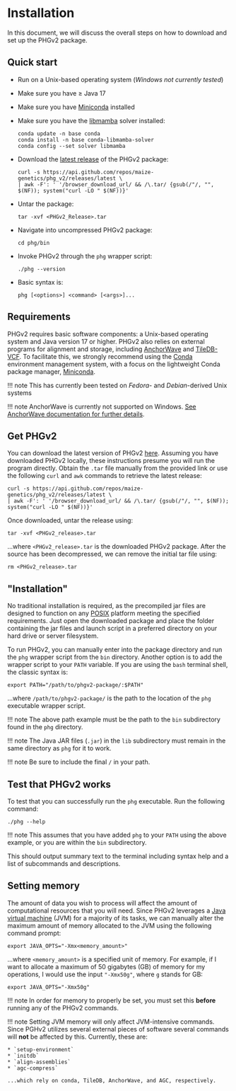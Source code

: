 # Installation

In this document, we will discuss the overall steps on how
to download and set up the PHGv2 package.

## Quick start
* Run on a Unix-based operating system (_Windows not currently tested_)
* Make sure you have $\geq$ Java 17
* Make sure you have [Miniconda](https://docs.conda.io/projects/miniconda/en/latest/index.html#quick-command-line-install) installed
* Make sure you have the [libmamba]() solver installed:
  ```shell
  conda update -n base conda
  conda install -n base conda-libmamba-solver
  conda config --set solver libmamba
  ```
* Download the [latest release](https://github.com/maize-genetics/phg_v2/releases/latest) of the PHGv2 package:
  ```shell
  curl -s https://api.github.com/repos/maize-genetics/phg_v2/releases/latest \
  | awk -F': ' '/browser_download_url/ && /\.tar/ {gsub(/"/, "", $(NF)); system("curl -LO " $(NF))}'
  ```
* Untar the package:
  ```shell
  tar -xvf <PHGv2_Release>.tar
  ```
  
* Navigate into uncompressed PHGv2 package:
  ```shell
  cd phg/bin
  ```
* Invoke PHGv2 through the `phg` wrapper script:
  ```shell
  ./phg --version
  ```
* Basic syntax is:
  ```shell
  phg [<options>] <command> [<args>]...
  ```

## Requirements
PHGv2 requires basic software components: a Unix-based operating 
system and Java version 17 or higher. PHGv2 
also relies on external programs for alignment and storage, including 
[AnchorWave](https://github.com/baoxingsong/AnchorWave) and 
[TileDB-VCF](https://docs.tiledb.com/main/integrations-and-extensions/genomics/population-genomics). 
To facilitate this, we strongly recommend using the 
[Conda](https://en.wikipedia.org/wiki/Conda_(package_manager)) 
environment management system, with a focus on the lightweight Conda 
package manager, [Miniconda](https://conda.io/miniconda.html).

!!! note
    This has currently been tested on _Fedora_- and 
    _Debian_-derived Unix systems

!!! note
    AnchorWave is currently not supported on Windows. 
    [See AnchorWave documentation for further details](https://github.com/baoxingsong/AnchorWave#installation).


## Get PHGv2
You can download the latest version of PHGv2 
[here](https://github.com/maize-genetics/phg_v2/releases/latest). 
Assuming you have downloaded PHGv2 locally, these instructions 
presume you will run the program directly. Obtain the `.tar` file 
manually from the provided link or use the following `curl` and `awk` 
commands to retrieve the latest release:

```shell
curl -s https://api.github.com/repos/maize-genetics/phg_v2/releases/latest \
| awk -F': ' '/browser_download_url/ && /\.tar/ {gsub(/"/, "", $(NF)); system("curl -LO " $(NF))}'
```

Once downloaded, untar the release using:
```
tar -xvf <PHGv2_release>.tar
```
...where `<PHGv2_release>.tar` is the
downloaded PHGv2 package. After the source has been decompressed,
we can remove the initial tar file using: 
```
rm <PHGv2_release>.tar
```


## "Installation"
No traditional installation is required, as the precompiled jar 
files are designed to function on any 
[POSIX](https://en.wikipedia.org/wiki/POSIX) platform meeting the 
specified requirements. Just open the downloaded package and place 
the folder containing the jar files and launch script in a preferred 
directory on your hard drive or server filesystem.

To run PHGv2, you can manually enter into the package directory and
run the `phg` wrapper script from the `bin` directory. Another
option is to add the wrapper script to your `PATH` variable. If you
are using the `bash` terminal shell, the classic syntax is:

```shell
export PATH="/path/to/phgv2-package/:$PATH"
```

...where `/path/to/phgv2-package/` is the path to the location of the
`phg` executable wrapper script.

!!! note
    The above path example must be the path to the `bin` subdirectory
    found in the `phg` directory.
 
!!! note
    The Java JAR files (`.jar`) in the `lib` subdirectory
    must remain in the same directory as `phg` for it to work.

!!! note
    Be sure to include the final `/` in your path.


## Test that PHGv2 works
To test that you can successfully run the `phg` executable. Run
the following command:

```shell
./phg --help
```

!!! note
    This assumes that you have added `phg` to your `PATH` using the
    above example, or you are within the `bin` subdirectory.

This should output summary text to the terminal including syntax
help and a list of subcommands and descriptions.


## Setting memory
The amount of data you wish to process will affect the amount of
computational resources that you will need. Since PHGv2 leverages
a [Java virtual machine](https://en.wikipedia.org/wiki/Java_virtual_machine) 
(JVM) for a majority of its tasks, we can manually alter the maximum 
amount of memory allocated to the JVM using the following command 
prompt:

```shell
export JAVA_OPTS="-Xmx<memory_amount>"
```

...where `<memory_amount>` is a specified unit of memory. For 
example, if I want to allocate a maximum of 50 gigabytes (GB) of 
memory for my operations, I would use the input `"-Xmx50g"`, where `g`
stands for GB:

```shell
export JAVA_OPTS="-Xmx50g"
```

!!! note
    In order for memory to properly be set, you must set this
    **before** running any of the PHGv2 commands.

!!! note
    Setting JVM memory will only affect JVM-intensive commands. Since
    PGHv2 utilizes several external pieces of software several commands
    will **not** be affected by this. Currently, these are:
    
    * `setup-environment`
    * `initdb`
    * `align-assemblies`
    * `agc-compress`
    
    ...which rely on conda, TileDB, AnchorWave, and AGC, respectively.


